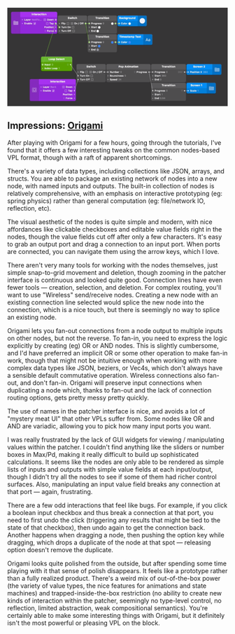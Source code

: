 ![](/assets/origami.png)

## Impressions: [Origami](/implementations.md#origami)

After playing with Origami for a few hours, going through the tutorials, I've found that it offers a few interesting tweaks on the common nodes-based VPL format, though with a raft of apparent shortcomings.

There's a variety of data types, including collections like JSON, arrays, and structs. You are able to package an existing network of nodes into a new node, with named inputs and outputs. The built-in collection of nodes is relatively comprehensive, with an emphasis on interactive prototyping (eg: spring physics) rather than general computation (eg: file/network IO, reflection, etc).

The visual aesthetic of the nodes is quite simple and modern, with nice affordances like clickable checkboxes and editable value fields right in the nodes, though the value fields cut off after only a few characters. It's easy to grab an output port and drag a connection to an input port. When ports are connected, you can navigate them using the arrow keys, which I love.

There aren't very many tools for working with the nodes themselves, just simple snap-to-grid movement and deletion, though zooming in the patcher interface is continuous and looked quite good. Connection lines have even fewer tools — creation, selection, and deletion. For complex routing, you'll want to use "Wireless" send/receive nodes. Creating a new node with an existing connection line selected would splice the new node into the connection, which is a nice touch, but there is seemingly no way to splice an existing node.

Origami lets you fan-out connections from a node output to multiple inputs on other nodes, but not the reverse. To fan-in, you need to express the logic explicitly by creating (eg) OR or AND nodes. This is slightly cumbersome, and I'd have preferred an implicit OR or some other operation to make fan-in work, though that might not be intuitive enough when working with more complex data types like JSON, beziers, or Vec4s, which don't always have a sensible default commutative operation. Wireless connections also fan-out, and don't fan-in. Origami will preserve input connections when duplicating a node which, thanks to fan-out and the lack of connection routing options, gets pretty messy pretty quickly.

The use of names in the patcher interface is nice, and avoids a lot of "mystery meat UI" that other VPLs suffer from. Some nodes like OR and AND are variadic, allowing you to pick how many input ports you want.

I was really frustrated by the lack of GUI widgets for viewing / manipulating values within the patcher. I couldn't find anything like the sliders or number boxes in Max/Pd, making it really difficult to build up sophisticated calculations. It seems like the nodes are only able to be rendered as simple lists of inputs and outputs with simple value fields at each input/output, though I didn't try all the nodes to see if some of them had richer control surfaces. Also, manipulating an input value field breaks any connection at that port — again, frustrating.

There are a few odd interactions that feel like bugs. For example, if you click a boolean input checkbox and thus break a connection at that port, you need to first undo the click (triggering any results that might be tied to the state of that checkbox), then undo again to get the connection back. Another happens when dragging a node, then pushing the option key while dragging, which drops a duplicate of the node at that spot — releasing option doesn't remove the duplicate.

Origami looks quite polished from the outside, but after spending some time playing with it that sense of polish disappears. It feels like a prototype rather than a fully realized product. There's a weird mix of out-of-the-box power (the variety of value types, the nice features for animations and state machines) and trapped-inside-the-box restriction (no ability to create new kinds of interaction within the patcher, seemingly no type-level control, no reflection, limited abstraction, weak compositional semantics). You're certainly able to make some interesting things with Origami, but it definitely isn't the most powerful or pleasing VPL on the block.
